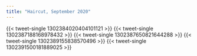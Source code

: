```yaml
---
title: "Haircut, September 2020"
---
```


{{< tweet-single 1302384020404101121 >}}
{{< tweet-single 1302387188168978432 >}}
{{< tweet-single 1302387650821644288 >}}
{{< tweet-single 1302389155838570496 >}}
{{< tweet-single 1302391500181889025 >}}
